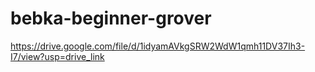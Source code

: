 # bebka-beginner-grover

https://drive.google.com/file/d/1idyamAVkgSRW2WdW1qmh11DV37Ih3-I7/view?usp=drive_link
